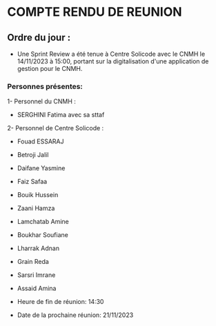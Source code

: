 # COMPTE RENDU DE REUNION
## Ordre du jour :

- Une Sprint Review   a été tenue à Centre Solicode avec le CNMH le 14/11/2023 à 15:00, portant sur la digitalisation d'une application de gestion pour le CNMH.

 ### Personnes présentes:
1- Personnel du CNMH :
- SERGHINI Fatima avec sa sttaf

2- Personnel de  Centre Solicode :
- Fouad ESSARAJ
- Betroji Jalil
- Daifane Yasmine 
- Faiz Safaa
- Bouik Hussein
- Zaani Hamza
- Lamchatab Amine
- Boukhar Soufiane
- Lharrak Adnan
- Grain Reda
- Sarsri Imrane
- Assaid Amina

- Heure de fin de réunion: 14:30
 - Date de la prochaine réunion: 21/11/2023
